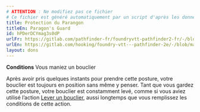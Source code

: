 ```yaml
---
# ATTENTION : Ne modifiez pas ce fichier
# Ce fichier est généré automatiquement par un script d'après les données du module Foundry VTT officiel et de sa traduction
title: Protection du Parangon
titleEn: Paragon's Guard
id: hPDerDCYmag3s0dP
urlFr: https://gitlab.com/pathfinder-fr/foundryvtt-pathfinder2-fr/-/blob/master/data/feats/hPDerDCYmag3s0dP.htm
urlEn: https://gitlab.com/hooking/foundry-vtt---pathfinder-2e/-/blob/master/packs/data/feats.db/paragon-s-guard.json
layout: dons
---
```

**Conditions** Vous maniez un bouclier

Après avoir pris quelques instants pour prendre cette posture, votre bouclier est toujours en position sans même y penser. Tant que vous gardez cette posture, votre bouclier est constamment levé, comme si vous aviez utilisé l’action [Lever un bouclier](../actions/lever-un-bouclier.html), aussi longtemps que vous remplissez les conditions de cette action.
